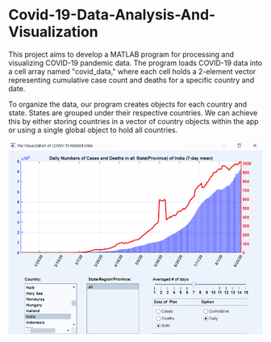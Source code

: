 # Covid-19-Data-Analysis-And-Visualization

This project aims to develop a MATLAB program for processing and visualizing COVID-19 pandemic data. The program loads COVID-19 data into a cell array named "covid_data," where each cell holds a 2-element vector representing cumulative case count and deaths for a specific country and date.

To organize the data, our program creates objects for each country and state. States are grouped under their respective countries. We can achieve this by either storing countries in a vector of country objects within the app or using a single global object to hold all countries. 

![preview img](/preview.png)
